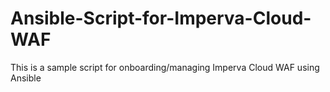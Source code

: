 # Ansible-Script-for-Imperva-Cloud-WAF
This is a sample script for onboarding/managing Imperva Cloud WAF using Ansible
